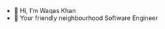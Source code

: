 - 👋 Hi, I’m Waqas Khan
- 🌱 Your friendly neighbourhood Software Engineer

<!---
waqaskhan55701/waqaskhan55701 is a ✨ special ✨ repository because its `README.md` (this file) appears on your GitHub profile.
You can click the Preview link to take a look at your changes.
--->
